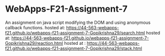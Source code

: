 # WebApps-F21-Assignment-7
An assignment on java script modifying the DOM and using anonymous callback functions.
hosted at: https://44-563-webapps-f21.github.io/webapps-f21-assignment-7-Gopikrishna29/search.html
hosted at: https://44-563-webapps-f21.github.io/webapps-f21-assignment-7-Gopikrishna29/reaction.html
hosted at : https://44-563-webapps-f21.github.io/webapps-f21-assignment-7-Gopikrishna29/stack.html
